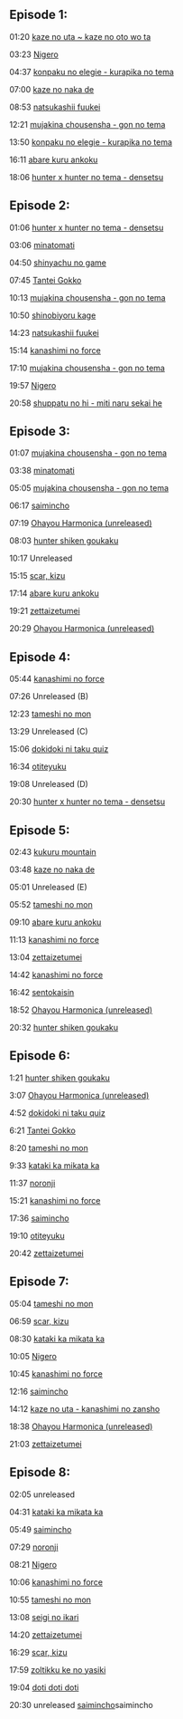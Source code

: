 ## Episode 1:

01:20 [kaze no uta ~ kaze no oto wo ta](https://www.youtube.com/watch?v=PQan3qWRFik)

03:23 [Nigero](https://www.youtube.com/watch?v=Se6X1ujP2f4)

04:37 [konpaku no elegie - kurapika no tema](https://www.youtube.com/watch?v=fUkmYZJiAks)

07:00 [kaze no naka de](https://www.youtube.com/watch?v=6saMnC4rMog)

08:53 [natsukashii fuukei](https://www.youtube.com/watch?v=h-36oLRVws0)

12:21 [mujakina chousensha - gon no tema](https://www.youtube.com/watch?v=DAsLZ-8eYSU)

13:50 [konpaku no elegie - kurapika no tema](https://www.youtube.com/watch?v=fUkmYZJiAks)

16:11 [abare kuru ankoku](https://www.youtube.com/watch?v=M5sFZKu9scE)

18:06 [hunter x hunter no tema - densetsu](https://www.youtube.com/watch?v=nAIpdZR5XfM)

## Episode 2:

01:06 [hunter x hunter no tema - densetsu](https://www.youtube.com/watch?v=nAIpdZR5XfM)

03:06 [minatomati](https://www.youtube.com/watch?v=xARG9aGZ-GI)

04:50 [shinyachu no game](https://www.youtube.com/watch?v=dXkKZB0iqZg)

07:45 [Tantei Gokko](https://www.youtube.com/watch?v=-JK5hkMP154)

10:13 [mujakina chousensha - gon no tema](https://www.youtube.com/watch?v=DAsLZ-8eYSU)

10:50 [shinobiyoru kage](https://www.youtube.com/watch?v=1QRymebVDvI)

14:23 [natsukashii fuukei](https://www.youtube.com/watch?v=h-36oLRVws0)

15:14 [kanashimi no force](https://www.youtube.com/watch?v=Qh3cj6qhlKk)

17:10 [mujakina chousensha - gon no tema](https://www.youtube.com/watch?v=DAsLZ-8eYSU)

19:57 [Nigero](https://www.youtube.com/watch?v=Se6X1ujP2f4)

20:58 [shuppatu no hi - miti naru sekai he](https://www.youtube.com/watch?v=-WjFEcd47H4)

## Episode 3:

01:07 [mujakina chousensha - gon no tema](https://www.youtube.com/watch?v=DAsLZ-8eYSU)

03:38 [minatomati](https://www.youtube.com/watch?v=xARG9aGZ-GI)

05:05 [mujakina chousensha - gon no tema](https://www.youtube.com/watch?v=DAsLZ-8eYSU)

06:17 [saimincho](https://www.youtube.com/watch?v=NjmaUyJaA1s)

07:19 [Ohayou Harmonica (unreleased)](https://www.youtube.com/watch?v=2c67c-qvYYE&t)

08:03 [hunter shiken goukaku](https://www.youtube.com/watch?v=-ju-WLK-5ak)

10:17 Unreleased

15:15 [scar, kizu](https://www.youtube.com/watch?v=tbKRhOMBdz8)

17:14 [abare kuru ankoku](https://www.youtube.com/watch?v=M5sFZKu9scE)

19:21 [zettaizetumei](https://www.youtube.com/watch?v=ZpYQVA6zGEk)

20:29 [Ohayou Harmonica (unreleased)](https://www.youtube.com/watch?v=2c67c-qvYYE&t)

## Episode 4:

05:44 [kanashimi no force](https://www.youtube.com/watch?v=Qh3cj6qhlKk)

07:26 Unreleased (B)

12:23 [tameshi no mon](https://www.youtube.com/watch?v=NqrSnp2aTF4)

13:29 Unreleased (C)

15:06 [dokidoki ni taku quiz](https://www.youtube.com/watch?v=Jun7i9_Be0I)

16:34 [otiteyuku](https://www.youtube.com/watch?v=XxIQ29fE9eE)

19:08 Unreleased (D)

20:30 [hunter x hunter no tema - densetsu](https://www.youtube.com/watch?v=nAIpdZR5XfM)

## Episode 5:

02:43 [kukuru mountain](https://www.youtube.com/watch?v=s8Zm5UtSPwA)

03:48 [kaze no naka de](https://www.youtube.com/watch?v=6saMnC4rMog)

05:01 Unreleased (E)

05:52 [tameshi no mon](https://www.youtube.com/watch?v=NqrSnp2aTF4)

09:10 [abare kuru ankoku](https://www.youtube.com/watch?v=M5sFZKu9scE)

11:13 [kanashimi no force](https://www.youtube.com/watch?v=Qh3cj6qhlKk)

13:04 [zettaizetumei](https://www.youtube.com/watch?v=ZpYQVA6zGEk)

14:42 [kanashimi no force](https://www.youtube.com/watch?v=Qh3cj6qhlKk)

16:42 [sentokaisin](https://www.youtube.com/watch?v=276W1l-DMHs)

18:52 [Ohayou Harmonica (unreleased)](https://www.youtube.com/watch?v=2c67c-qvYYE&t)

20:32 [hunter shiken goukaku](https://www.youtube.com/watch?v=-ju-WLK-5ak)

## Episode 6:

1:21 [hunter shiken goukaku](https://www.youtube.com/watch?v=-ju-WLK-5ak)

3:07 [Ohayou Harmonica (unreleased)](https://www.youtube.com/watch?v=2c67c-qvYYE&t)

4:52 [dokidoki ni taku quiz](https://www.youtube.com/watch?v=Jun7i9_Be0I)

6:21 [Tantei Gokko](https://www.youtube.com/watch?v=-JK5hkMP154)

8:20 [tameshi no mon](https://www.youtube.com/watch?v=NqrSnp2aTF4)

9:33 [kataki ka mikata ka](https://www.youtube.com/watch?v=MaOFJIwcc_g)

11:37 [noronji](https://www.youtube.com/watch?v=6Bn-cskZ4kQ)

15:21 [kanashimi no force](https://www.youtube.com/watch?v=Qh3cj6qhlKk)

17:36 [saimincho](https://www.youtube.com/watch?v=NjmaUyJaA1s)

19:10 [otiteyuku](https://www.youtube.com/watch?v=XxIQ29fE9eE)

20:42 [zettaizetumei](https://www.youtube.com/watch?v=ZpYQVA6zGEk)

## Episode 7:

05:04 [tameshi no mon](https://www.youtube.com/watch?v=NqrSnp2aTF4)

06:59 [scar, kizu](https://www.youtube.com/watch?v=tbKRhOMBdz8)

08:30 [kataki ka mikata ka](https://www.youtube.com/watch?v=MaOFJIwcc_g)

10:05 [Nigero](https://www.youtube.com/watch?v=Se6X1ujP2f4)

10:45 [kanashimi no force](https://www.youtube.com/watch?v=Qh3cj6qhlKk)

12:16 [saimincho](https://www.youtube.com/watch?v=NjmaUyJaA1s)

14:12 [kaze no uta - kanashimi no zansho](https://www.youtube.com/watch?v=8-nhxnEPJgc)

18:38 [Ohayou Harmonica (unreleased)](https://www.youtube.com/watch?v=2c67c-qvYYE&t)

21:03 [zettaizetumei](https://www.youtube.com/watch?v=ZpYQVA6zGEk)

## Episode 8:

02:05 unreleased

04:31 [kataki ka mikata ka](https://www.youtube.com/watch?v=MaOFJIwcc_g)

05:49 [saimincho](https://www.youtube.com/watch?v=NjmaUyJaA1s)

07:29 [noronji](https://www.youtube.com/watch?v=6Bn-cskZ4kQ)

08:21 [Nigero](https://www.youtube.com/watch?v=Se6X1ujP2f4)

10:06 [kanashimi no force](https://www.youtube.com/watch?v=Qh3cj6qhlKk)

10:55 [tameshi no mon](https://www.youtube.com/watch?v=NqrSnp2aTF4)

13:08 [seigi no ikari](https://www.youtube.com/watch?v=n4N9luWKfeY)

14:20 [zettaizetumei](https://www.youtube.com/watch?v=ZpYQVA6zGEk)

16:29 [scar, kizu](https://www.youtube.com/watch?v=tbKRhOMBdz8)

17:59 [zoltikku ke no yasiki](https://www.youtube.com/watch?v=9mpnWjrOkjo)

19:04 [doti  doti  doti](https://www.youtube.com/watch?v=wR8y_EzaMSg)

20:30 unreleased
[saimincho](https://www.youtube.com/watch?v=NjmaUyJaA1s)saimincho
